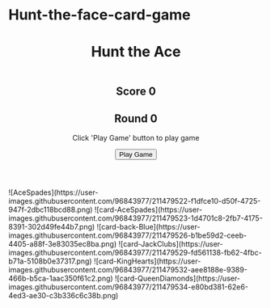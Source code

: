 # Hunt-the-face-card-game
<!DOCTYPE html>
<html lang="en">
<head>
    <meta charset="UTF-8">
    <meta http-equiv="X-UA-Compatible" content="IE=edge">
    <meta name="viewport" content="width=device-width, initial-scale=1.0">
    <title>Document</title>
    <link rel="stylesheet" href="style.css">
</head>
<body>
    <header>
        <div class="header-title-container">
            <h1>Hunt the Ace</h1>
        </div>
        <div class="header-round-info-container">
            <div class="header-img-container">
                <img src="/images/AceSpades.png" alt="" class="header-img">
            </div>
            <div class="header-score-container">
                <h2 class="score">Score&nbsp;<span class="badge">0</span></h2>
            </div>
            <div class="header-round-container">
                <h2 class="round">Round&nbsp;<span class="badge">0</span></h2>
            </div>
        </div>
        <div class="header-status-info-container">
            <p class="current-status">
                Click 'Play Game' button to play game
            </p>
        </div>
        <div class="header-button-container">
            <div class="game-play-button-container">
                <button id = "playGame" class="play-game">Play Game</button>
            </div>
        </div>
    </header>
    <main>
        <div class="card-container">
            <div class="card-pos-a">
            </div>
            <div class="card-pos-b">
            </div>
            <div class="card-pos-c">
            </div>
            <div class="card-pos-d">
            </div>
        </div>
    </main>
    <script src="index.js"></script>
    <p>![AceSpades](https://user-images.githubusercontent.com/96843977/211479522-f1dfce10-d50f-4725-947f-2dbc118bcd88.png)
![card-AceSpades](https://user-images.githubusercontent.com/96843977/211479523-1d4701c8-2fb7-4175-8391-302d49fe44b7.png)
![card-back-Blue](https://user-images.githubusercontent.com/96843977/211479526-b1be59d2-ceeb-4405-a88f-3e83035ec8ba.png)
![card-JackClubs](https://user-images.githubusercontent.com/96843977/211479529-fd561138-fb62-4fbc-b71a-5108b0e37317.png)
![card-KingHearts](https://user-images.githubusercontent.com/96843977/211479532-aee8188e-9389-466b-b5ca-1aac350f61c2.png)
![card-QueenDiamonds](https://user-images.githubusercontent.com/96843977/211479534-e80bd381-62e6-4ed3-ae30-c3b336c6c38b.png)
    <p>
</body>
</html>
